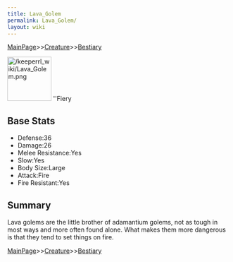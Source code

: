 ```yaml
---
title: Lava_Golem
permalink: Lava_Golem/
layout: wiki
---
```


[MainPage](/keeperrl_wiki/ "wikilink")>>[Creature](/keeperrl_wiki/Creature_Guide "wikilink")>>[Bestiary](/keeperrl_wiki/Bestiary "wikilink")

<img src="/keeperrl_wiki/Lava_Golem.png" title="fig:/keeperrl_wiki/Lava_Golem.png" alt="/keeperrl_wiki/Lava_Golem.png" width="100" />
''Fiery

Base Stats
----------

-   Defense:36
-   Damage:26
-   Melee Resistance:Yes
-   Slow:Yes
-   Body Size:Large
-   Attack:Fire
-   Fire Resistant:Yes

Summary
-------

Lava golems are the little brother of adamantium golems, not as tough in
most ways and more often found alone. What makes them more dangerous is
that they tend to set things on fire.

[MainPage](/keeperrl_wiki/ "wikilink")>>[Creature](/keeperrl_wiki/Creature_Guide "wikilink")>>[Bestiary](/keeperrl_wiki/Bestiary "wikilink")

